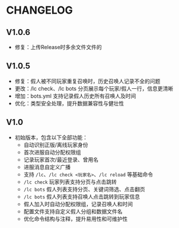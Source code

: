 # CHANGELOG

## V1.0.6
- 修复：上传Release时多余文件文件的

## V1.0.5
- 修复：假人被不同玩家重复召唤时，历史召唤人记录不全的问题
- 更改：/lc check、/lc bots 分页展示每个玩家/假人一行，信息更清晰
- 增加：bots.yml 支持记录假人历史所有召唤人及时间
- 优化：类型安全处理，提升数据兼容性与健壮性

## V1.0
- 初始版本，包含以下全部功能：
  - 自动识别正版/离线玩家身份
  - 首次进服自动分配权限组
  - 记录玩家首次/最近登录、曾用名
  - 进服消息自定义广播
  - 支持 `/lc`、`/lc check <玩家名>`、`/lc reload` 等基础命令
  - `/lc check` 玩家列表支持分页与点击跳转
  - `/lc bots` 假人列表支持分页、关键词筛选、点击翻页
  - `/lc bots` 假人列表支持召唤人点击跳转到玩家信息
  - 假人加入时自动分配权限组，记录召唤人和时间
  - 配置文件支持自定义假人分组和数据文件名
  - 优化命令结构与注释，提升易用性和可维护性
